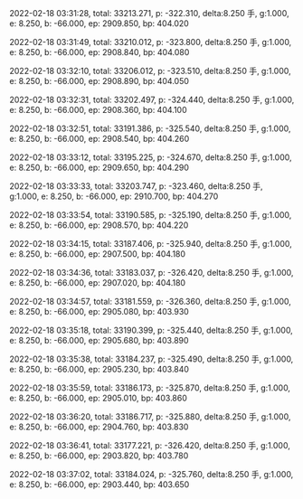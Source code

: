 2022-02-18 03:31:28, total: 33213.271, p: -322.310, delta:8.250 手, g:1.000, e: 8.250, b: -66.000, ep: 2909.850, bp: 404.020

2022-02-18 03:31:49, total: 33210.012, p: -323.800, delta:8.250 手, g:1.000, e: 8.250, b: -66.000, ep: 2908.840, bp: 404.080

2022-02-18 03:32:10, total: 33206.012, p: -323.510, delta:8.250 手, g:1.000, e: 8.250, b: -66.000, ep: 2908.890, bp: 404.050

2022-02-18 03:32:31, total: 33202.497, p: -324.440, delta:8.250 手, g:1.000, e: 8.250, b: -66.000, ep: 2908.360, bp: 404.100

2022-02-18 03:32:51, total: 33191.386, p: -325.540, delta:8.250 手, g:1.000, e: 8.250, b: -66.000, ep: 2908.540, bp: 404.260

2022-02-18 03:33:12, total: 33195.225, p: -324.670, delta:8.250 手, g:1.000, e: 8.250, b: -66.000, ep: 2909.650, bp: 404.290

2022-02-18 03:33:33, total: 33203.747, p: -323.460, delta:8.250 手, g:1.000, e: 8.250, b: -66.000, ep: 2910.700, bp: 404.270

2022-02-18 03:33:54, total: 33190.585, p: -325.190, delta:8.250 手, g:1.000, e: 8.250, b: -66.000, ep: 2908.570, bp: 404.220

2022-02-18 03:34:15, total: 33187.406, p: -325.940, delta:8.250 手, g:1.000, e: 8.250, b: -66.000, ep: 2907.500, bp: 404.180

2022-02-18 03:34:36, total: 33183.037, p: -326.420, delta:8.250 手, g:1.000, e: 8.250, b: -66.000, ep: 2907.020, bp: 404.180

2022-02-18 03:34:57, total: 33181.559, p: -326.360, delta:8.250 手, g:1.000, e: 8.250, b: -66.000, ep: 2905.080, bp: 403.930

2022-02-18 03:35:18, total: 33190.399, p: -325.440, delta:8.250 手, g:1.000, e: 8.250, b: -66.000, ep: 2905.680, bp: 403.890

2022-02-18 03:35:38, total: 33184.237, p: -325.490, delta:8.250 手, g:1.000, e: 8.250, b: -66.000, ep: 2905.230, bp: 403.840

2022-02-18 03:35:59, total: 33186.173, p: -325.870, delta:8.250 手, g:1.000, e: 8.250, b: -66.000, ep: 2905.010, bp: 403.860

2022-02-18 03:36:20, total: 33186.717, p: -325.880, delta:8.250 手, g:1.000, e: 8.250, b: -66.000, ep: 2904.760, bp: 403.830

2022-02-18 03:36:41, total: 33177.221, p: -326.420, delta:8.250 手, g:1.000, e: 8.250, b: -66.000, ep: 2903.820, bp: 403.780

2022-02-18 03:37:02, total: 33184.024, p: -325.760, delta:8.250 手, g:1.000, e: 8.250, b: -66.000, ep: 2903.440, bp: 403.650